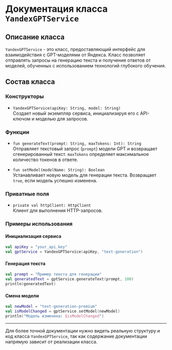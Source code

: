 # Документация класса `YandexGPTService`

## Описание класса

`YandexGPTService` - это класс, предоставляющий интерфейс для взаимодействия с GPT-моделями от Яндекса. Класс позволяет отправлять запросы на генерацию текста и получение ответов от моделей, обученных с использованием технологий глубокого обучения.

## Состав класса

### Конструкторы

- `YandexGPTService(apiKey: String, model: String)`  
  Создает новый экземпляр сервиса, инициализируя его с API-ключом и моделью для запросов.

### Функции

- `fun generateText(prompt: String, maxTokens: Int): String`  
  Отправляет текстовый запрос (`prompt`) модели GPT и возвращает сгенерированный текст. `maxTokens` определяет максимальное количество токенов в ответе.

- `fun setModel(modelName: String): Boolean`  
  Устанавливает новую модель для генерации текста. Возвращает `true`, если модель успешно изменена.

### Приватные поля

- `private val httpClient: HttpClient`  
  Клиент для выполнения HTTP-запросов.

### Примеры использования

#### Инициализация сервиса

```kotlin
val apiKey = "your_api_key"
val gptService = YandexGPTService(apiKey, "text-generation")
```

#### Генерация текста

```kotlin
val prompt = "Пример текста для генерации"
val generatedText = gptService.generateText(prompt, 100)
println(generatedText)
```

#### Смена модели

```kotlin
val newModel = "text-generation-premium"
val isModelChanged = gptService.setModel(newModel)
println("Модель изменена: $isModelChanged")
```

---

Для более точной документации нужно видеть реальную структуру и код класса `YandexGPTService`, так как содержание документации напрямую зависит от реализации класса.
